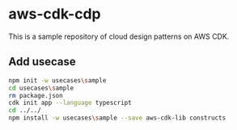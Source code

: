 # aws-cdk-cdp

This is a sample repository of cloud design patterns on AWS CDK.


## Add usecase
```sh
npm init -w usecases\sample
cd usecases\sample
rm package.json
cdk init app --language typescript
cd ../../
npm install -w usecases\sample --save aws-cdk-lib constructs
```
